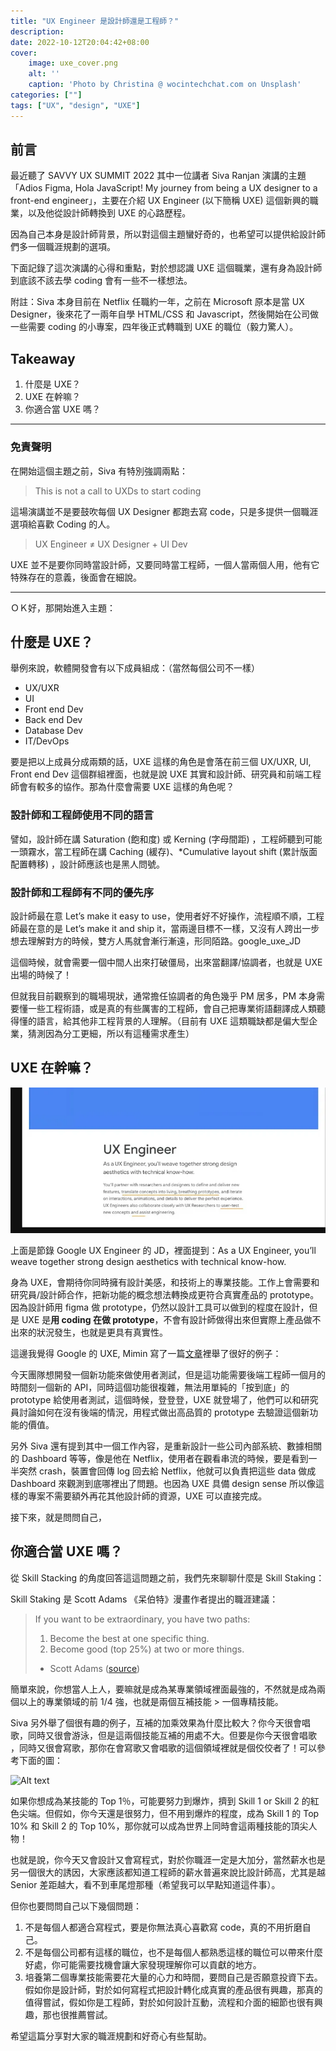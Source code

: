 ```yaml
---
title: "UX Engineer 是設計師還是工程師？"
description: 
date: 2022-10-12T20:04:42+08:00
cover:
    image: uxe_cover.png 
    alt: ''
    caption: 'Photo by Christina @ wocintechchat.com on Unsplash'
categories: [""]
tags: ["UX", "design", "UXE"]
---
```


## 前言
最近聽了 SAVVY UX SUMMIT 2022 其中一位講者 Siva Ranjan 演講的主題 「Adios Figma, Hola JavaScript! My journey from being a UX designer to a front-end engineer」，主要在介紹 UX Engineer (以下簡稱 UXE) 這個新興的職業，以及他從設計師轉換到 UXE 的心路歷程。

因為自己本身是設計師背景，所以對這個主題蠻好奇的，也希望可以提供給設計師們多一個職涯規劃的選項。

下面記錄了這次演講的心得和重點，對於想認識 UXE 這個職業，還有身為設計師到底該不該去學 coding 會有一些不一樣想法。

附註：Siva 本身目前在 Netflix 任職約一年，之前在 Microsoft 原本是當 UX Designer，後來花了一兩年自學 HTML/CSS 和 Javascript，然後開始在公司做一些需要 coding 的小專案，四年後正式轉職到 UXE 的職位（毅力驚人）。

## Takeaway
1. 什麼是 UXE？
2. UXE 在幹嘛？
3. 你適合當 UXE 嗎？

***

### 免責聲明
在開始這個主題之前，Siva 有特別強調兩點：

> This is not a call to UXDs to start coding

這場演講並不是要鼓吹每個 UX Designer 都跑去寫 code，只是多提供一個職涯選項給喜歡 Coding 的人。

> UX Engineer ≠ UX Designer + UI Dev

UXE 並不是要你同時當設計師，又要同時當工程師，一個人當兩個人用，他有它特殊存在的意義，後面會在細說。

***

ＯＫ好，那開始進入主題：

## 什麼是 UXE？
舉例來說，軟體開發會有以下成員組成：（當然每個公司不一樣）

- UX/UXR
- UI
- Front end Dev
- Back end Dev
- Database Dev
- IT/DevOps
  
要是把以上成員分成兩類的話，UXE 這樣的角色是會落在前三個 UX/UXR, UI, Front end Dev 這個群組裡面，也就是說 UXE 其實和設計師、研究員和前端工程師會有較多的協作。那為什麼會需要 UXE 這樣的角色呢？

### 設計師和工程師使用不同的語言
譬如，設計師在講 Saturation (飽和度) 或 Kerning (字母間距) ，工程師聽到可能一頭霧水，當工程師在講 Caching (緩存)、*Cumulative layout shift (累計版面配置轉移) ，設計師應該也是黑人問號。

### 設計師和工程師有不同的優先序
設計師最在意 Let’s make it easy to use，使用者好不好操作，流程順不順，工程師最在意的是 Let’s make it and ship it，當兩邊目標不一樣，又沒有人跨出一步想去理解對方的時候，雙方人馬就會漸行漸遠，形同陌路。google_uxe_JD

這個時候，就會需要一個中間人出來打破僵局，出來當翻譯/協調者，也就是 UXE 出場的時候了！

但就我目前觀察到的職場現狀，通常擔任協調者的角色幾乎 PM 居多，PM 本身需要懂一些工程術語，或是真的有些厲害的工程師，會自己把專業術語翻譯成人類聽得懂的語言，給其他非工程背景的人理解。（目前有 UXE 這類職缺都是偏大型企業，猜測因為分工更細，所以有這種需求產生）

## UXE 在幹嘛？

![Alt text](google_UXE_JD.png)

上面是節錄 Google UX Engineer 的 JD，裡面提到：As a UX Engineer, you’ll weave together strong design aesthetics with technical know-how.

身為 UXE，會期待你同時擁有設計美感，和技術上的專業技能。工作上會需要和研究員/設計師合作，把新功能的概念想法轉換成更符合真實產品的 prototype。因為設計師用 figma 做 prototype，仍然以設計工具可以做到的程度在設計，但是 UXE 是**用 coding 在做 prototype**，不會有設計師做得出來但實際上產品做不出來的狀況發生，也就是更具有真實性。

這邊我覺得 Google 的 UXE, Mimin 寫了一篇[文章](https://medium.com/as-a-product-designer/google-%E7%9A%84-ux-engineer-%E4%BD%BF%E7%94%A8%E8%80%85%E7%B6%93%E9%A9%97%E5%B7%A5%E7%A8%8B%E5%B8%AB-%E5%9C%A8%E5%81%9A%E4%BB%80%E9%BA%BC-%E5%A6%82%E4%BD%95%E6%88%90%E7%82%BA-ux-engineer-96ef9e992263)裡舉了很好的例子：

今天團隊想開發一個新功能來做使用者測試，但是這功能需要後端工程師一個月的時間刻一個新的 API，同時這個功能很複雜，無法用單純的「按到底」的 prototype 給使用者測試，這個時候，登登登，UXE 就登場了，他們可以和研究員討論如何在沒有後端的情況，用程式做出高品質的 prototype 去驗證這個新功能的價值。

另外 Siva 還有提到其中一個工作內容，是重新設計一些公司內部系統、數據相關的 Dashboard 等等，像是他在 Netflix，使用者在觀看串流的時候，要是看到一半突然 crash，裝置會回傳 log 回去給 Netflix，他就可以負責把這些 data 做成 Dashboard 來觀測到底哪裡出了問題。也因為 UXE 具備 design sense 所以像這樣的專案不需要額外再花其他設計師的資源，UXE 可以直接完成。

接下來，就是問問自己，

## 你適合當 UXE 嗎？
從 Skill Stacking 的角度回答這這問題之前，我們先來聊聊什麼是 Skill Staking：

Skill Staking 是 Scott Adams 《呆伯特》漫畫作者提出的職涯建議：

>If you want to be extraordinary, you have two paths:
>
>1. Become the best at one specific thing.
>2. Become good (top 25%) at two or more things.
>
> - Scott Adams ([source](https://dilbertblog.typepad.com/the_dilbert_blog/2007/07/career-advice.html))

簡單來說，你想當人上人，要嘛就是成為某專業領域裡面最強的，不然就是成為兩個以上的專業領域的前 1/4 強，也就是兩個互補技能 > 一個專精技能。

Siva 另外舉了個很有趣的例子，互補的加乘效果為什麼比較大？你今天很會唱歌，同時又很會游泳，但是這兩個技能互補的用處不大。但要是你今天很會唱歌 ，同時又很會寫歌，那你在會寫歌又會唱歌的這個領域裡就是個佼佼者了！可以參考下面的圖：

![Alt text](https://mikecrittendenhome.files.wordpress.com/2020/09/stackiing.png?w=1024)

如果你想成為某技能的 Top 1％，可能要努力到爆炸，擠到 Skill 1 or Skill 2 的紅色尖端。但假如，你今天還是很努力，但不用到爆炸的程度，成為 Skill 1 的 Top 10% 和 Skill 2 的 Top 10%，那你就可以成為世界上同時會這兩種技能的頂尖人物！

也就是說，你今天又會設計又會寫程式，對於你職涯一定是大加分，當然薪水也是另一個很大的誘因，大家應該都知道工程師的薪水普遍來說比設計師高，尤其是越 Senior 差距越大，看不到車尾燈那種（希望我可以早點知道這件事）。

但你也要問問自己以下幾個問題：

1. 不是每個人都適合寫程式，要是你無法真心喜歡寫 code，真的不用折磨自己。
2. 不是每個公司都有這樣的職位，也不是每個人都熟悉這樣的職位可以帶來什麼好處，你可能需要找機會讓大家發現理解你可以貢獻的地方。
3. 培養第二個專業技能需要花大量的心力和時間，要問自己是否願意投資下去。
假如你是設計師，對於如何寫程式把設計轉化成真實的產品很有興趣，那真的值得嘗試，假如你是工程師，對於如何設計互動，流程和介面的細節也很有興趣，那也很推薦嘗試。

希望這篇分享對大家的職涯規劃和好奇心有些幫助。